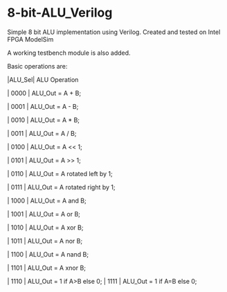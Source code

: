 # 8-bit-ALU_Verilog

Simple 8 bit ALU implementation using Verilog.
Created and tested on Intel FPGA ModelSim

A working testbench module is also added.

Basic operations are: 

|ALU_Sel|   ALU Operation

| 0000  |   ALU_Out = A + B;

| 0001  |   ALU_Out = A - B;

| 0010  |   ALU_Out = A * B;

| 0011  |   ALU_Out = A / B;

| 0100  |   ALU_Out = A << 1;

| 0101  |   ALU_Out = A >> 1;

| 0110  |   ALU_Out = A rotated left by 1;

| 0111  |   ALU_Out = A rotated right by 1;

| 1000  |   ALU_Out = A and B;

| 1001  |   ALU_Out = A or B;

| 1010  |   ALU_Out = A xor B;

| 1011  |   ALU_Out = A nor B;

| 1100  |   ALU_Out = A nand B;

| 1101  |   ALU_Out = A xnor B;

| 1110  |   ALU_Out = 1 if A>B else 0;
| 1111  |   ALU_Out = 1 if A=B else 0;
